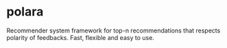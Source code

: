 # polara
Recommender system framework for top-n recommendations that respects polarity of feedbacks. Fast, flexible and easy to use.
